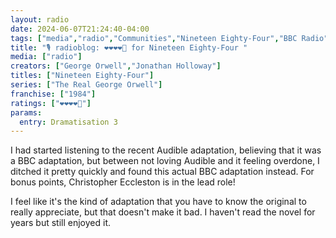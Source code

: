 ```yaml
---
layout: radio
date: 2024-06-07T21:24:40-04:00
tags: ["media","radio","Communities","Nineteen Eighty-Four","BBC Radio","Christopher Eccleston","Audible"]
title: "🎙️ radioblog: ❤️❤️❤️❤️🖤 for Nineteen Eighty-Four "
media: ["radio"]
creators: ["George Orwell","Jonathan Holloway"]
titles: ["Nineteen Eighty-Four"]
series: ["The Real George Orwell"]
franchise: ["1984"]
ratings: ["❤️❤️❤️❤️🖤"]
params:
  entry: Dramatisation 3
---
```

I had started listening to the recent Audible adaptation, believing that it was a BBC adaptation, but between not loving Audible and it feeling overdone, I ditched it pretty quickly and found this actual BBC adaptation instead. For bonus points, Christopher Eccleston is in the lead role!

I feel like it's the kind of adaptation that you have to know the original to really appreciate, but that doesn't make it bad. I haven't read the novel for years but still enjoyed it.
